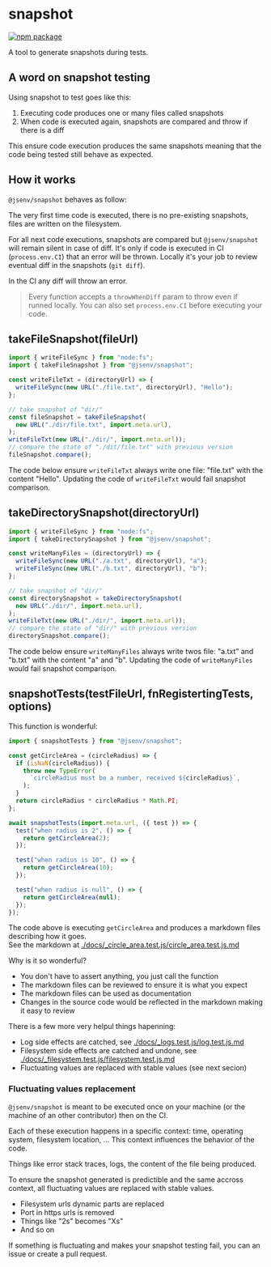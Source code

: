 # snapshot

[![npm package](https://img.shields.io/npm/v/@jsenv/snapshot.svg?logo=npm&label=package)](https://www.npmjs.com/package/@jsenv/snapshot)

A tool to generate snapshots during tests.

## A word on snapshot testing

Using snapshot to test goes like this:

1. Executing code produces one or many files called snapshots
2. When code is executed again, snapshots are compared and throw if there is a diff

This ensure code execution produces the same snapshots meaning that the code being tested still behave as expected.

## How it works

`@jsenv/snapshot` behaves as follow:

The very first time code is executed, there is no pre-existing snapshots, files are written on the filesystem.

For all next code executions, snapshots are compared but `@jsenv/snapshot` will remain silent in case of diff.
It's only if code is executed in CI (`process.env.CI`) that an error will be thrown.
Locally it's your job to review eventual diff in the snapshots (`git diff`).

In the CI any diff will throw an error.

> Every function accepts a `throwWhenDiff` param to throw even if runned locally. You can also set `process.env.CI` before executing your code.

## takeFileSnapshot(fileUrl)

```js
import { writeFileSync } from "node:fs";
import { takeFileSnapshot } from "@jsenv/snapshot";

const writeFileTxt = (directoryUrl) => {
  writeFileSync(new URL("./file.txt", directoryUrl), "Hello");
};

// take snapshot of "dir/"
const fileSnapshot = takeFileSnapshot(
  new URL("./dir/file.txt", import.meta.url),
);
writeFileTxt(new URL("./dir/", import.meta.url));
// compare the state of "./dit/file.txt" with previous version
fileSnapshot.compare();
```

The code below ensure `writeFileTxt` always write one file: "file.txt" with the content "Hello".
Updating the code of `writeFileTxt` would fail snapshot comparison.

## takeDirectorySnapshot(directoryUrl)

```js
import { writeFileSync } from "node:fs";
import { takeDirectorySnapshot } from "@jsenv/snapshot";

const writeManyFiles = (directoryUrl) => {
  writeFileSync(new URL("./a.txt", directoryUrl), "a");
  writeFileSync(new URL("./b.txt", directoryUrl), "b");
};

// take snapshot of "dir/"
const directorySnapshot = takeDirectorySnapshot(
  new URL("./dir/", import.meta.url),
);
writeFileTxt(new URL("./dir/", import.meta.url));
// compare the state of "dir/" with previous version
directorySnapshot.compare();
```

The code below ensure `writeManyFiles` always write twos file: "a.txt" and "b.txt" with the content "a" and "b".
Updating the code of `writeManyFiles` would fail snapshot comparison.

## snapshotTests(testFileUrl, fnRegistertingTests, options)

This function is wonderful:

```js
import { snapshotTests } from "@jsenv/snapshot";

const getCircleArea = (circleRadius) => {
  if (isNaN(circleRadius)) {
    throw new TypeError(
      `circleRadius must be a number, received ${circleRadius}`,
    );
  }
  return circleRadius * circleRadius * Math.PI;
};

await snapshotTests(import.meta.url, ({ test }) => {
  test("when radius is 2", () => {
    return getCircleArea(2);
  });

  test("when radius is 10", () => {
    return getCircleArea(10);
  });

  test("when radius is null", () => {
    return getCircleArea(null);
  });
});
```

The code above is executing `getCircleArea` and produces a markdown files describing how it goes.  
See the markdown at [./docs/\_circle_area.test.js/circle_area.test.js.md](./docs/_circle_area.test.js/circle_area.test.js.md)

Why is it so wonderful?

- You don't have to assert anything, you just call the function
- The markdown files can be reviewed to ensure it is what you expect
- The markdown files can be used as documentation
- Changes in the source code would be reflected in the markdown making it easy to review

There is a few more very helpul things hapenning:

- Log side effects are catched, see [./docs/\_logs.test.js/log.test.js.md](./docs/_log.test.js/log.test.js.md)
- Filesystem side effects are catched and undone, see [./docs/\_filesystem.test.js/filesystem.test.js.md](./docs/_filesystem.test.js/filesystem.test.js.md)
- Fluctuating values are replaced with stable values (see next secion)

### Fluctuating values replacement

`@jsenv/snapshot` is meant to be executed once on your machine (or the machine of an other contributor) then on the CI.

Each of these execution happens in a specific context: time, operating system, filesystem location, ...
This context influences the behavior of the code.

Things like error stack traces, logs, the content of the file being produced.

To ensure the snapshot generated is predictible and the same accross context, all fluctuating values are replaced with stable values.

- Filesystem urls dynamic parts are replaced
- Port in https urls is removed
- Things like "2s" becomes "Xs"
- And so on

If something is fluctuating and makes your snapshot testing fail, you can an issue or create a pull request.
